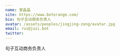 ```yaml
---
name: 曾晶晶
site: https://www.botorange.com/
bio: 句子互动商务负责人
avatar: /assets/peoples/jingjing-zeng/avatar.jpg
email: rui@juzi.bot
twitter: 
---
```

句子互动商务负责人
